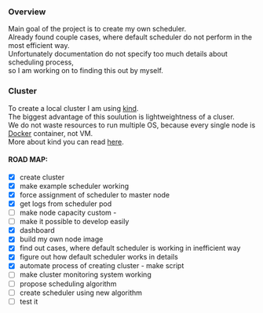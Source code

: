 ### Overview
Main goal of the project is to create my own scheduler. <br>
Already found couple cases, where default scheduler do not perform in the most efficient way. <br>
Unfortunately documentation do not specify too much details about scheduling process, <br>
so I am working on to finding this out by myself.

### Cluster
To create a local cluster I am using [kind](https://github.com/kubernetes-sigs/kind). <br>
The biggest advantage of this soulution is lightweightness of a cluser. <br>
We do not waste resources to run multiple OS, because every single node is [Docker](https://www.docker.com/) container, not VM. <br>
More about kind you can read [here](https://kind.sigs.k8s.io/).

#### ROAD MAP:
- [x] create cluster								<br>
- [x] make example scheduler working 				 <br>
- [x] force assignment of scheduler to master node 		<br>
- [x] get logs from scheduler pod					<br>
- [ ] make node capacity custom 				-<br>
- [ ] make it possible to develop easily				<br>
- [x] dashboard							<br>
- [x] build my own node image <br>
- [x] find out cases, where default scheduler is working in inefficient way  <br>
- [x] figure out how default scheduler works in details <br>
- [x] automate process of creating cluster - make script <br>
- [ ] make cluster monitoring system working <br>
- [ ] propose scheduling algorithm <br>
- [ ] create scheduler using new algorithm <br>
- [ ] test it <br>
